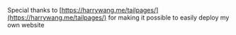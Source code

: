 Special thanks to [https://harrywang.me/tailpages/](https://harrywang.me/tailpages/) for making it possible to easily deploy my own website